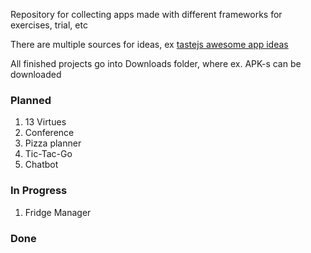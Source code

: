 Repository for collecting apps made with different frameworks for exercises, trial, etc

There are multiple sources for ideas, ex [tastejs awesome app ideas](https://github.com/tastejs/awesome-app-ideas)

All finished projects go into Downloads folder, where ex. APK-s can be downloaded

### Planned

1. 13 Virtues
2. Conference
3. Pizza planner
4. Tic-Tac-Go
5. Chatbot

### In Progress

1. Fridge Manager

### Done
